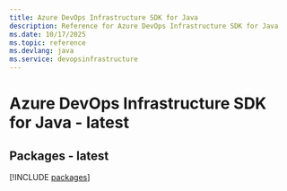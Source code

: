 ```yaml
---
title: Azure DevOps Infrastructure SDK for Java
description: Reference for Azure DevOps Infrastructure SDK for Java
ms.date: 10/17/2025
ms.topic: reference
ms.devlang: java
ms.service: devopsinfrastructure
---
```

# Azure DevOps Infrastructure SDK for Java - latest
## Packages - latest
[!INCLUDE [packages](devops-infrastructure-index.md)]